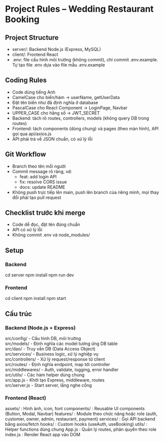 # Project Rules – Wedding Restaurant Booking

## Project Structure
- server/: Backend Node.js (Express, MySQL)
- client/: Frontend React
- .env: file cấu hình môi trường (không commit), chỉ commit .env.example. Tự tạo file .env dựa vào file mẫu .env.example

## Coding Rules
- Code dùng tiếng Anh
- CamelCase cho biến/hàm → userName, getUserData
- Đặt tên biến như đã định nghĩa ở database
- PascalCase cho React Component → LoginPage, Navbar
- UPPER_CASE cho hằng số → JWT_SECRET
- Backend: tách rõ routes, controllers, models (không query DB trong routes)
- Frontend: tách components (dùng chung) và pages (theo màn hình), API gọi qua api/axios.js
- API phải trả về JSON chuẩn, có xử lý lỗi

## Git Workflow
- Branch theo tên mỗi người
- Commit message rõ ràng, vd:
  - feat: add login API
  - fix: resolve CORS issue
  - docs: update README
- Không push trực tiếp lên main, push lên branch của riêng mình, mọi thay đổi phải tạo pull request

## Checklist trước khi merge
- Code dễ đọc, đặt tên đúng chuẩn
- API có xử lý lỗi
- Không commit .env và node_modules/

## Setup
### Backend
cd server
npm install
npm run dev

### Frontend
cd client
npm install
npm start

## Cấu trúc
### Backend (Node.js + Express)

src/config/       - Cấu hình DB, môi trường  
src/models/       - Định nghĩa các model tương ứng DB table  
src/dao/          - Truy vấn DB (Data Access Object)  
src/services/     - Business logic, xử lý nghiệp vụ  
src/controllers/  - Xử lý request/response từ client  
src/routes/       - Định nghĩa endpoint, map tới controller  
src/middlewares/  - Auth, validate, logging, error handler  
src/utils/        - Các hàm helper dùng chung  
src/app.js        - Khởi tạo Express, middleware, routes  
src/server.js     - Start server, lắng nghe cổng  

### Frontend (React)
assets/ : Hình ảnh, icon, font
components/ : Reusable UI components (Button, Modal, Navbar)
features/ : Module theo chức năng hoặc role (auth, customer, owner, admin, restaurant, payment)
services/ : Gọi API backend bằng axios/fetch
hooks/ : Custom hooks (useAuth, useBooking)
utils/ : Helper functions dùng chung
App.js : Quản lý routes, phân quyền theo role
index.js : Render React app vào DOM